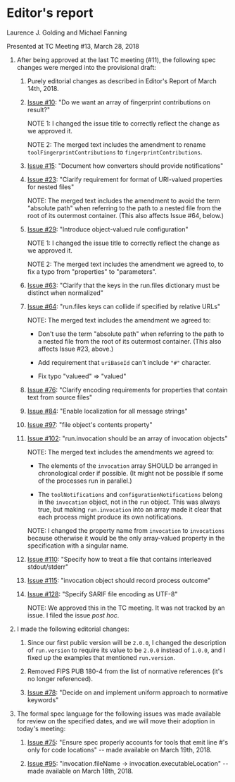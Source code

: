 # Editor's report

Laurence J. Golding and Michael Fanning

Presented at TC Meeting #13, March 28, 2018

1. After being approved at the last TC meeting (#11), the following spec changes were merged into the provisional draft:

    1. Purely editorial changes as described in Editor's Report of March 14th, 2018.
   
    2. [Issue #10](https://github.com/oasis-tcs/sarif-spec/issues/10): "Do we want an array of fingerprint contributions on result?"

        NOTE 1: I changed the issue title to correctly reflect the change as we approved it.

        NOTE 2: The merged text includes the amendment to rename `toolFingerprintContributions` to `fingerprintContributions`.

    3. [Issue #15](https://github.com/oasis-tcs/sarif-spec/issues/15): "Document how converters should provide notifications"

    4. [Issue #23](https://github.com/oasis-tcs/sarif-spec/issues/23): "Clarify requirement for format of URI-valued properties for nested files"

        NOTE: The merged text includes the amendment to avoid the term "absolute path" when referring to the path to a nested file from the root of its outermost container. (This also affects Issue #64, below.)

    5. [Issue #29](https://github.com/oasis-tcs/sarif-spec/issues/29): "Introduce object-valued rule configuration"
 
        NOTE 1: I changed the issue title to correctly reflect the change as we approved it.

        NOTE 2: The merged text includes the amendment we agreed to, to fix a typo from "properties" to "parameters".

    6. [Issue #63](https://github.com/oasis-tcs/sarif-spec/issues/63): "Clarify that the keys in the run.files dictionary must be distinct when normalized"

    7. [Issue #64](https://github.com/oasis-tcs/sarif-spec/issues/64): "run.files keys can collide if specified by relative URLs"

        NOTE: The merged text includes the amendment we agreed to:

        - Don't use the term "absolute path" when referring to the path to a nested file from the root of its outermost container. (This also affects Issue #23, above.)

        - Add requirement that `uriBaseId` can't include `"#"` character.

        - Fix typo "valueed" => "valued"

    8. [Issue #76](https://github.com/oasis-tcs/sarif-spec/issues/76): "Clarify encoding requirements for properties that contain text from source files"

    9. [Issue #84](https://github.com/oasis-tcs/sarif-spec/issues/84): "Enable localization for all message strings"

    10. [Issue #97](https://github.com/oasis-tcs/sarif-spec/issues/97): "file object's contents property"

    11. [Issue #102](https://github.com/oasis-tcs/sarif-spec/issues/102): "run.invocation should be an array of invocation objects"

        NOTE: The merged text includes the amendments we agreed to:

        - The elements of the `invocation` array SHOULD be arranged in chronological order if possible. (It might not be possible if some of the processes run in parallel.)

        - The `toolNotifications` and `configurationNotifications` belong in the `invocation` object, not in the `run` object. This was always true, but making `run.invocation` into an array made it clear that each process might produce its own notifications.

        NOTE: I changed the property name from `invocation` to `invocations` because otherwise it would be the only array-valued property in the specification with a singular name.

    12. [Issue #110](https://github.com/oasis-tcs/sarif-spec/issues/110): "Specify how to treat a file that contains interleaved stdout/stderr"

    13. [Issue #115](https://github.com/oasis-tcs/sarif-spec/issues/115): "invocation object should record process outcome"

    14. [Issue #128](https://github.com/oasis-tcs/sarif-spec/issues/128): "Specify SARIF file encoding as UTF-8"

        NOTE: We approved this in the TC meeting. It was not tracked by an issue. I filed the issue _post hoc_.

2. I made the following editorial changes:

    1. Since our first public version will be `2.0.0`, I changed the description of `run.version` to require its value to be `2.0.0` instead of `1.0.0`, and I fixed up the examples that mentioned `run.version`.

    2. Removed FIPS PUB 180-4 from the list of normative references (it's no longer referenced).

    3. [Issue #78](https://github.com/oasis-tcs/sarif-spec/issues/78]): "Decide on and implement uniform approach to normative keywords" 

3. The formal spec language for the following issues was made available for review on the specified dates, and we will move their adoption in today's meeting:

    1. [Issue #75](https://github.com/oasis-tcs/sarif-spec/issues/75): "Ensure spec properly accounts for tools that emit line #'s only for code locations" -- made available on March 19th, 2018.

    2. [Issue #95](https://github.com/oasis-tcs/sarif-spec/issues/95): "invocation.fileName -> invocation.executableLocation" -- made available on March 18th, 2018.
